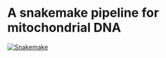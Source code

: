 # A snakemake pipeline for mitochondrial DNA

[![Snakemake](https://img.shields.io/badge/snakemake-≥8.0.0-brightgreen.svg)](https://snakemake.github.io)
